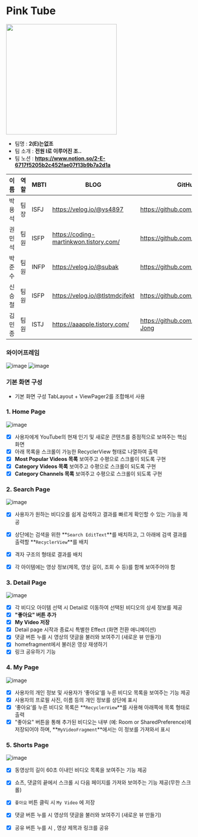 Pink Tube
===
<img src="https://github.com/y-media/pinktube/assets/139103652/452744fe-4a23-4e96-b269-08f22e3961e9" width="300" height="300">

- 팀명 :  **2(E)는없조**
- 팀 소개 : **전원 I로 이루어진 조..**
- 팀 노션 : **https://www.notion.so/2-E-6717f5205b2c452fae07f13b9b7a2d1a**

| 이름   | 역할 | MBTI        | BLOG                                               | GitHub                                                   | 
| ------ | ---- | ----------  | -------------------------------------------------- | -------------------------------------------------------- |
| 박용석 | 팀장 | ISFJ         | https://velog.io/@ys4897                           |      https://github.com/yspark2                          |
| 권민석 | 팀원 | ISFP         | https://coding-martinkwon.tistory.com/             |  https://github.com/MartinKwon94                         |
| 박준수 | 팀원 | INFP         | https://velog.io/@subak                            |    https://github.com/subak96                            |
| 신승철 | 팀원 | ISFP         | https://velog.io/@tlstmdcjfekt                     |  https://github.com/developShin                          |
| 김민종 | 팀원 | ISTJ         | https://aaapple.tistory.com/                       |     https://github.com/Kim-Min-Jong                      |

### 와이어프레임
![image](https://github.com/y-media/pinktube/assets/139103652/15b7e06a-e7cc-4903-a50e-e2fae395f1c0)
![image](https://github.com/y-media/pinktube/assets/139103652/606aee4c-95bb-4a7e-a5a1-89ff8ce551f5)

### 기본 화면 구성
- 기본 화면 구성
    TabLayout + ViewPager2를 조합해서 사용
### 1. Home Page
![image](https://github.com/y-media/pinktube/assets/139103652/41e919c7-2d90-4870-b58a-28b4d01ae571)
- [x]  사용자에게 YouTube의 현재 인기 및 새로운 콘텐츠를 중점적으로 보여주는 핵심 화면
- [x]  아래 목록을 스크롤이 가능한 RecyclerView 형태로 나열하여 출력
- [x]  **Most Popular Videos 목록** 보여주고 수평으로 스크롤이 되도록 구현
- [x]  **Category Videos 목록** 보여주고 수평으로 스크롤이 되도록 구현
- [x]  **Category Channels 목록** 보여주고 수평으로 스크롤이 되도록 구현

### 2. Search Page
![image](https://github.com/y-media/pinktube/assets/139103652/25022286-2032-4d10-bdee-03d7d9fac536)
- [x]  사용자가 원하는 비디오를 쉽게 검색하고 결과를 빠르게 확인할 수 있는 기능을 제공
- [x]  상단에는 검색을 위한 **`Search EditText`**를 배치하고, 그 아래에 검색 결과를 출력할 **`RecyclerView`**를 배치
- [x]  격자 구조의 형태로 결과를 배치
- [x]  각 아이템에는 영상 정보(제목, 영상 길이, 조회 수 등)를 함께 보여주어야 함


### 3. Detail Page
![image](https://github.com/y-media/pinktube/assets/139103652/4b62045c-f5cf-4314-b027-79fff0ae5b44)
- [x]  각 비디오 아이템 선택 시 Detail로 이동하여 선택된 비디오의 상세 정보를 제공
- [x]  **"좋아요" 버튼 추가**
- [x]  **My Video 저장**
- [x]  Detail page 시작과 종료시 특별한 Effect (화면 전환 애니메이션)
- [x]  댓글 버튼 누를 시 영상의 댓글을 불러와 보여주기 (새로운 뷰 만들기)
- [x]  homefragment에서 불러온 영상 재생하기
- [x]  링크 공유하기 기능

### 4. My Page
![image](https://github.com/y-media/pinktube/assets/139103652/aafb6c54-310b-4fdb-8437-7a0120d59155)
- [x]  사용자의 개인 정보 및 사용자가 ‘좋아요’를 누른 비디오 목록을 보여주는 기능 제공
- [x]  사용자의 프로필 사진, 이름 등의 개인 정보를 상단에 표시
- [x]  ‘좋아요’를 누른 비디오 목록은 **`RecyclerView`**를 사용해 아래쪽에 목록 형태로 출력
- [x]  "좋아요" 버튼을 통해 추가된 비디오는 내부 (예: Room or SharedPreference)에  저장되어야 하며, **`MyVideoFragment`**에서는 이 정보를 가져와서 표시

### 5. Shorts Page
![image](https://github.com/y-media/pinktube/assets/139103652/da21c06b-64b7-4ccd-8d56-113860bbee8f)
- [x]  동영상의 길이 60초 이내인 비디오 목록을 보여주는 기능 제공
- [x]  쇼츠, 댓글의 끝에서 스크롤 시 다음 페이지를 가져와 보여주는 기능 제공(무한 스크롤)
- [x]  `좋아요` 버튼 클릭 시 `My Video` 에 저장
- [x]  댓글 버튼 누를 시 영상의 댓글을 불러와 보여주기 (새로운 뷰 만들기)
- [x]  공유 버튼 누를 시 , 영상 제목과 링크를 공유










